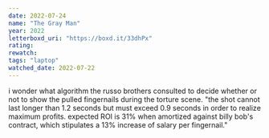 ```yaml
---
date: 2022-07-24
name: "The Gray Man"
year: 2022
letterboxd_uri: "https://boxd.it/33dhPx"
rating: 
rewatch: 
tags: "laptop"
watched_date: 2022-07-22
---
```


i wonder what algorithm the russo brothers consulted to decide whether or not to show the pulled fingernails during the torture scene. "the shot cannot last longer than 1.2 seconds but must exceed 0.9 seconds in order to realize maximum profits. expected ROI is 31% when amortized against billy bob's contract, which stipulates a 13% increase of salary per fingernail."
